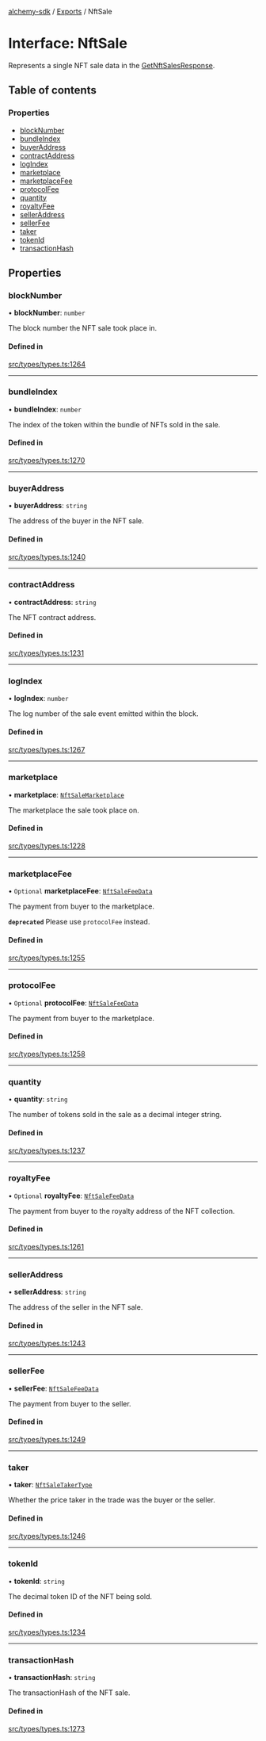 [alchemy-sdk](../README.md) / [Exports](../modules.md) / NftSale

# Interface: NftSale

Represents a single NFT sale data in the [GetNftSalesResponse](GetNftSalesResponse.md).

## Table of contents

### Properties

- [blockNumber](NftSale.md#blocknumber)
- [bundleIndex](NftSale.md#bundleindex)
- [buyerAddress](NftSale.md#buyeraddress)
- [contractAddress](NftSale.md#contractaddress)
- [logIndex](NftSale.md#logindex)
- [marketplace](NftSale.md#marketplace)
- [marketplaceFee](NftSale.md#marketplacefee)
- [protocolFee](NftSale.md#protocolfee)
- [quantity](NftSale.md#quantity)
- [royaltyFee](NftSale.md#royaltyfee)
- [sellerAddress](NftSale.md#selleraddress)
- [sellerFee](NftSale.md#sellerfee)
- [taker](NftSale.md#taker)
- [tokenId](NftSale.md#tokenid)
- [transactionHash](NftSale.md#transactionhash)

## Properties

### blockNumber

• **blockNumber**: `number`

The block number the NFT sale took place in.

#### Defined in

[src/types/types.ts:1264](https://github.com/alchemyplatform/alchemy-sdk-js/blob/aeb51c8/src/types/types.ts#L1264)

___

### bundleIndex

• **bundleIndex**: `number`

The index of the token within the bundle of NFTs sold in the sale.

#### Defined in

[src/types/types.ts:1270](https://github.com/alchemyplatform/alchemy-sdk-js/blob/aeb51c8/src/types/types.ts#L1270)

___

### buyerAddress

• **buyerAddress**: `string`

The address of the buyer in the NFT sale.

#### Defined in

[src/types/types.ts:1240](https://github.com/alchemyplatform/alchemy-sdk-js/blob/aeb51c8/src/types/types.ts#L1240)

___

### contractAddress

• **contractAddress**: `string`

The NFT contract address.

#### Defined in

[src/types/types.ts:1231](https://github.com/alchemyplatform/alchemy-sdk-js/blob/aeb51c8/src/types/types.ts#L1231)

___

### logIndex

• **logIndex**: `number`

The log number of the sale event emitted within the block.

#### Defined in

[src/types/types.ts:1267](https://github.com/alchemyplatform/alchemy-sdk-js/blob/aeb51c8/src/types/types.ts#L1267)

___

### marketplace

• **marketplace**: [`NftSaleMarketplace`](../enums/NftSaleMarketplace.md)

The marketplace the sale took place on.

#### Defined in

[src/types/types.ts:1228](https://github.com/alchemyplatform/alchemy-sdk-js/blob/aeb51c8/src/types/types.ts#L1228)

___

### marketplaceFee

• `Optional` **marketplaceFee**: [`NftSaleFeeData`](NftSaleFeeData.md)

The payment from buyer to the marketplace.

**`deprecated`** Please use `protocolFee` instead.

#### Defined in

[src/types/types.ts:1255](https://github.com/alchemyplatform/alchemy-sdk-js/blob/aeb51c8/src/types/types.ts#L1255)

___

### protocolFee

• `Optional` **protocolFee**: [`NftSaleFeeData`](NftSaleFeeData.md)

The payment from buyer to the marketplace.

#### Defined in

[src/types/types.ts:1258](https://github.com/alchemyplatform/alchemy-sdk-js/blob/aeb51c8/src/types/types.ts#L1258)

___

### quantity

• **quantity**: `string`

The number of tokens sold in the sale as a decimal integer string.

#### Defined in

[src/types/types.ts:1237](https://github.com/alchemyplatform/alchemy-sdk-js/blob/aeb51c8/src/types/types.ts#L1237)

___

### royaltyFee

• `Optional` **royaltyFee**: [`NftSaleFeeData`](NftSaleFeeData.md)

The payment from buyer to the royalty address of the NFT collection.

#### Defined in

[src/types/types.ts:1261](https://github.com/alchemyplatform/alchemy-sdk-js/blob/aeb51c8/src/types/types.ts#L1261)

___

### sellerAddress

• **sellerAddress**: `string`

The address of the seller in the NFT sale.

#### Defined in

[src/types/types.ts:1243](https://github.com/alchemyplatform/alchemy-sdk-js/blob/aeb51c8/src/types/types.ts#L1243)

___

### sellerFee

• **sellerFee**: [`NftSaleFeeData`](NftSaleFeeData.md)

The payment from buyer to the seller.

#### Defined in

[src/types/types.ts:1249](https://github.com/alchemyplatform/alchemy-sdk-js/blob/aeb51c8/src/types/types.ts#L1249)

___

### taker

• **taker**: [`NftSaleTakerType`](../enums/NftSaleTakerType.md)

Whether the price taker in the trade was the buyer or the seller.

#### Defined in

[src/types/types.ts:1246](https://github.com/alchemyplatform/alchemy-sdk-js/blob/aeb51c8/src/types/types.ts#L1246)

___

### tokenId

• **tokenId**: `string`

The decimal token ID of the NFT being sold.

#### Defined in

[src/types/types.ts:1234](https://github.com/alchemyplatform/alchemy-sdk-js/blob/aeb51c8/src/types/types.ts#L1234)

___

### transactionHash

• **transactionHash**: `string`

The transactionHash of the NFT sale.

#### Defined in

[src/types/types.ts:1273](https://github.com/alchemyplatform/alchemy-sdk-js/blob/aeb51c8/src/types/types.ts#L1273)
